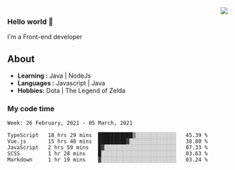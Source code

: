 <img align='right' src="https://github-readme-stats.vercel.app/api?username=jumodada&show_icons=true&theme=vue">

### Hello world 👋

I'm a Front-end developer 
    
## About
-  **Learning :** Java | NodeJs
-  **Languages :** Javascript | Java
-  **Hobbies:** Dota | The Legend of Zelda

### My code time

<!--START_SECTION:waka-->
```text
Week: 26 February, 2021 - 05 March, 2021

TypeScript   18 hrs 29 mins  ███████████▒░░░░░░░░░░░░░   45.39 % 
Vue.js       15 hrs 48 mins  █████████▓░░░░░░░░░░░░░░░   38.80 % 
JavaScript   2 hrs 59 mins   █▓░░░░░░░░░░░░░░░░░░░░░░░   07.33 % 
SCSS         1 hr 28 mins    █░░░░░░░░░░░░░░░░░░░░░░░░   03.63 % 
Markdown     1 hr 19 mins    ▓░░░░░░░░░░░░░░░░░░░░░░░░   03.24 % 
```
<!--END_SECTION:waka-->

